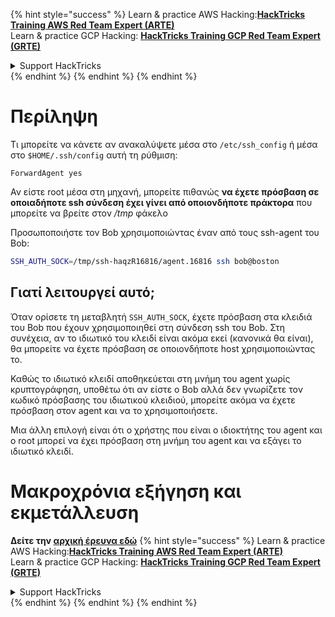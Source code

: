 {% hint style="success" %}
Learn & practice AWS Hacking:<img src="/.gitbook/assets/arte.png" alt="" data-size="line">[**HackTricks Training AWS Red Team Expert (ARTE)**](https://training.hacktricks.xyz/courses/arte)<img src="/.gitbook/assets/arte.png" alt="" data-size="line">\
Learn & practice GCP Hacking: <img src="/.gitbook/assets/grte.png" alt="" data-size="line">[**HackTricks Training GCP Red Team Expert (GRTE)**<img src="/.gitbook/assets/grte.png" alt="" data-size="line">](https://training.hacktricks.xyz/courses/grte)

<details>

<summary>Support HackTricks</summary>

* Check the [**subscription plans**](https://github.com/sponsors/carlospolop)!
* **Join the** 💬 [**Discord group**](https://discord.gg/hRep4RUj7f) or the [**telegram group**](https://t.me/peass) or **follow** us on **Twitter** 🐦 [**@hacktricks\_live**](https://twitter.com/hacktricks\_live)**.**
* **Share hacking tricks by submitting PRs to the** [**HackTricks**](https://github.com/carlospolop/hacktricks) and [**HackTricks Cloud**](https://github.com/carlospolop/hacktricks-cloud) github repos.

</details>
{% endhint %}
{% endhint %}
{% endhint %}


# Περίληψη

Τι μπορείτε να κάνετε αν ανακαλύψετε μέσα στο `/etc/ssh_config` ή μέσα στο `$HOME/.ssh/config` αυτή τη ρύθμιση:
```
ForwardAgent yes
```
Αν είστε root μέσα στη μηχανή, μπορείτε πιθανώς **να έχετε πρόσβαση σε οποιαδήποτε ssh σύνδεση έχει γίνει από οποιονδήποτε πράκτορα** που μπορείτε να βρείτε στον _/tmp_ φάκελο

Προσωποποιήστε τον Bob χρησιμοποιώντας έναν από τους ssh-agent του Bob:
```bash
SSH_AUTH_SOCK=/tmp/ssh-haqzR16816/agent.16816 ssh bob@boston
```
## Γιατί λειτουργεί αυτό;

Όταν ορίσετε τη μεταβλητή `SSH_AUTH_SOCK`, έχετε πρόσβαση στα κλειδιά του Bob που έχουν χρησιμοποιηθεί στη σύνδεση ssh του Bob. Στη συνέχεια, αν το ιδιωτικό του κλειδί είναι ακόμα εκεί (κανονικά θα είναι), θα μπορείτε να έχετε πρόσβαση σε οποιονδήποτε host χρησιμοποιώντας το.

Καθώς το ιδιωτικό κλειδί αποθηκεύεται στη μνήμη του agent χωρίς κρυπτογράφηση, υποθέτω ότι αν είστε ο Bob αλλά δεν γνωρίζετε τον κωδικό πρόσβασης του ιδιωτικού κλειδιού, μπορείτε ακόμα να έχετε πρόσβαση στον agent και να το χρησιμοποιήσετε.

Μια άλλη επιλογή είναι ότι ο χρήστης που είναι ο ιδιοκτήτης του agent και ο root μπορεί να έχει πρόσβαση στη μνήμη του agent και να εξάγει το ιδιωτικό κλειδί.

# Μακροχρόνια εξήγηση και εκμετάλλευση

**Δείτε την [αρχική έρευνα εδώ](https://www.clockwork.com/insights/ssh-agent-hijacking/)**
{% hint style="success" %}
Learn & practice AWS Hacking:<img src="/.gitbook/assets/arte.png" alt="" data-size="line">[**HackTricks Training AWS Red Team Expert (ARTE)**](https://training.hacktricks.xyz/courses/arte)<img src="/.gitbook/assets/arte.png" alt="" data-size="line">\
Learn & practice GCP Hacking: <img src="/.gitbook/assets/grte.png" alt="" data-size="line">[**HackTricks Training GCP Red Team Expert (GRTE)**<img src="/.gitbook/assets/grte.png" alt="" data-size="line">](https://training.hacktricks.xyz/courses/grte)

<details>

<summary>Support HackTricks</summary>

* Check the [**subscription plans**](https://github.com/sponsors/carlospolop)!
* **Join the** 💬 [**Discord group**](https://discord.gg/hRep4RUj7f) or the [**telegram group**](https://t.me/peass) or **follow** us on **Twitter** 🐦 [**@hacktricks\_live**](https://twitter.com/hacktricks\_live)**.**
* **Share hacking tricks by submitting PRs to the** [**HackTricks**](https://github.com/carlospolop/hacktricks) and [**HackTricks Cloud**](https://github.com/carlospolop/hacktricks-cloud) github repos.

</details>
{% endhint %}
</details>
{% endhint %}
</details>
{% endhint %}
